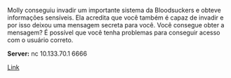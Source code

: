 Molly conseguiu invadir um importante sistema da Bloodsuckers e obteve informações sensíveis. Ela acredita que você também é capaz de invadir e por isso deixou uma mensagem secreta para você. Você consegue obter a mensagem? É possível que você tenha problemas para conseguir acesso com o usuário correto.

**Server:** nc 10.133.70.1 6666



[Link](https://static.pwn2win.party/wronguser_1e8787242eb826005729b0ba17a925b0782be65190f18a1b8dc4e57756c4e3c4.tar.gz)
